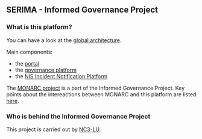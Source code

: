 ## SERIMA - Informed Governance Project

### What is this platform?

You can have a look at the [global architecture](https://github.com/informed-governance-project/architecture).

Main components:

- the [portal](https://github.com/informed-governance-project/portal)
- the [governance platform](https://github.com/informed-governance-project/governance-platform)
- the [NIS Incident Notification Platform](https://github.com/informed-governance-project/NISINP)


The [MONARC project](https://github.com/monarc-project) is a part of the Informed Governance Project.
Key points about the intereactions between MONARC and this platform are listed [here](https://github.com/orgs/monarc-project/projects/3).


### Who is behind the Informed Governance Project

This project is carried out by [NC3-LU](https://www.nc3.lu).
